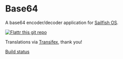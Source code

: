 # Base64

A base64 encoder/decoder application for [Sailfish OS](https://sailfishos.org).

[![Flattr this git repo](http://api.flattr.com/button/flattr-badge-large.png)](https://flattr.com/submit/auto?user_id=ilpianista&url=https://gitlab.com/ilpianista/harbour-Base64&title=harbour-Base64&language=&tags=jolla&category=software)

Translations via [Transifex](https://www.transifex.com/ilpianista-harbour/harbour-Base64/dashboard/), thank you!

[Build status](https://build.merproject.org/package/live_build_log/home:ilpianista/harbour-base64/sailfish_latest_armv7hl/armv8el)
